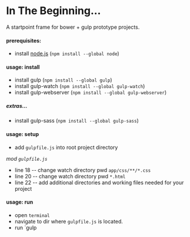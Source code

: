 # In The Beginning...
A startpoint frame for bower + gulp prototype projects.


#### prerequisites:
- install [node.js](https://nodejs.org/en/) (```npm install --global node```)


#### usage: install
- install gulp (`npm install --global gulp`)
- install gulp-watch (`npm install --global gulp-watch`)
- install gulp-webserver (`npm install --global gulp-webserver`)

##### extras...
- install gulp-sass (`npm install --global gulp-sass`)


#### usage: setup
+ add `gulpfile.js` into root project directory

_mod `gulpfile.js`_
- line 18 -- change watch directory pwd `app/css/**/*.css`
- line 20 -- change watch directory pwd `*.html`
- line 22 -- add additional directories and working files needed for your project


#### usage: run
- open `terminal`
- navigate to dir where `gulpfile.js` is located.
- run `gulp
